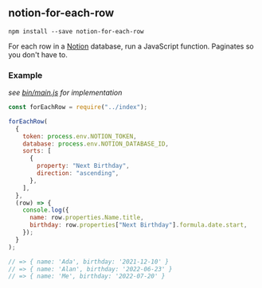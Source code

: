 ## notion-for-each-row

`npm install --save notion-for-each-row`

For each row in a [Notion](https://developers.notion.com/) database, run a JavaScript function. Paginates so you don't have to.

### Example

_see [bin/main.js](/bin/main.js) for implementation_

```js
const forEachRow = require("../index");

forEachRow(
  {
    token: process.env.NOTION_TOKEN,
    database: process.env.NOTION_DATABASE_ID,
    sorts: [
      {
        property: "Next Birthday",
        direction: "ascending",
      },
    ],
  },
  (row) => {
    console.log({
      name: row.properties.Name.title,
      birthday: row.properties["Next Birthday"].formula.date.start,
    });
  }
);

// => { name: 'Ada', birthday: '2021-12-10' }
// => { name: 'Alan', birthday: '2022-06-23' }
// => { name: 'Me', birthday: '2022-07-20' }
```
